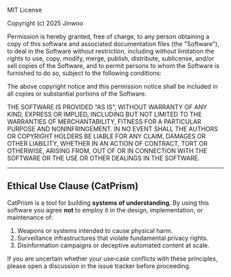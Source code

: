 MIT License

Copyright (c) 2025 Jinwoo

Permission is hereby granted, free of charge, to any person obtaining a copy
of this software and associated documentation files (the "Software"), to deal
in the Software without restriction, including without limitation the rights
to use, copy, modify, merge, publish, distribute, sublicense, and/or sell
copies of the Software, and to permit persons to whom the Software is
furnished to do so, subject to the following conditions:

The above copyright notice and this permission notice shall be included in all
copies or substantial portions of the Software.

THE SOFTWARE IS PROVIDED "AS IS", WITHOUT WARRANTY OF ANY KIND, EXPRESS OR
IMPLIED, INCLUDING BUT NOT LIMITED TO THE WARRANTIES OF MERCHANTABILITY,
FITNESS FOR A PARTICULAR PURPOSE AND NONINFRINGEMENT. IN NO EVENT SHALL THE
AUTHORS OR COPYRIGHT HOLDERS BE LIABLE FOR ANY CLAIM, DAMAGES OR OTHER
LIABILITY, WHETHER IN AN ACTION OF CONTRACT, TORT OR OTHERWISE, ARISING FROM,
OUT OF OR IN CONNECTION WITH THE SOFTWARE OR THE USE OR OTHER DEALINGS IN THE
SOFTWARE.

-----------------------------------------------------------------
## Ethical Use Clause (CatPrism)

CatPrism is a tool for building **systems of understanding**. By using this
software you agree **not** to employ it in the design, implementation, or
maintenance of:

1. Weapons or systems intended to cause physical harm.
2. Surveillance infrastructures that violate fundamental privacy rights.
3. Disinformation campaigns or deceptive automated content at scale.

If you are uncertain whether your use‑case conflicts with these principles,
please open a discussion in the issue tracker before proceeding.

